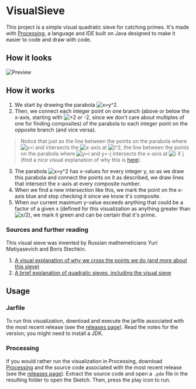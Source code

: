 # VisualSieve
This project is a simple visual quadratic sieve for catching primes. It's made with [Processing](https://processing.org/), a language and IDE built on Java designed to make it easier to code and draw with code.

## How it looks
![Preview](https://blakeearth.github.io/VisualSieve/preview.gif)

## How it works
1. We start by drawing the parabola ![x=y^2](https://blakeearth.github.io/VisualSieve/math/parabola.PNG). 
2. Then, we connect each integer point on one branch (above or below the x-axis, starting with ![+2 or -2](https://blakeearth.github.io/VisualSieve/math/two.PNG), since we don't care about multiples of one for finding composites) of the parabola to each integer point on the opposite branch (and vice versa). 
> Notice that just as the line between the points on the parabola where ![y=i](https://blakeearth.github.io/VisualSieve/math/y-equals-i.PNG) and  intersects the ![x](https://blakeearth.github.io/VisualSieve/math/x.PNG)-axis at ![i^2](https://blakeearth.github.io/VisualSieve/math/i-squared.PNG), the line between the points on the parabola where ![y=i](https://blakeearth.github.io/VisualSieve/math/y-equals-i.PNG) and y=-j intersects the x-axis at ![i X j](https://blakeearth.github.io/VisualSieve/math/i-times-j.PNG) (find a nice visual explanation of why this is [here](https://plus.maths.org/content/catching-primes)).
3. The parabola ![x=y^2](https://blakeearth.github.io/VisualSieve/math/parabola.PNG) has x-values for every integer y, so as we draw this parabola and connect the points on it as described, we draw lines that intersect the x-axis at every composite number. 
4. When we find a new intersection like this, we mark the point on the x-axis blue and stop checking it since we know it's composite. 
5. When our current maximum y-value exceeds anything that could be a factor of a given x (defined for this visualization as anything greater than ![x/2](https://blakeearth.github.io/VisualSieve/math/x-divided-by-two.PNG)), we mark it green and can be certain that it's prime.

### Sources and further reading
This visual sieve was invented by Russian mathemeticians Yuri Matiyasevich and Boris Stechkin.
1. [A visual explanation of why we cross the points we do (and more about this sieve)](https://plus.maths.org/content/catching-primes)
2. [A brief explanation of quadratic sieves, including the visual sieve](http://mathworld.wolfram.com/QuadraticSieve.html)

## Usage
### Jarfile
To run this visualization, download and execute the jarfile associated with the most recent release (see the [releases page](https://github.com/blakeearth/VisualSieve/releases/)). Read the notes for the version; you might need to install a JDK.

### Processing
If you would rather run the visualization in Processing, download [Processing](https://processing.org/) and the source code associated with the most recent release (see the [releases page](https://github.com/blakeearth/VisualSieve/releases/)). Extract the source code and open a `.pde` file in the resulting folder to open the Sketch. Then, press the play icon to run.
